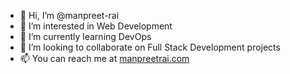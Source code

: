 - 👋 Hi, I’m @manpreet-rai
- 👀 I’m interested in Web Development
- 🌱 I’m currently learning DevOps
- 💞️ I’m looking to collaborate on Full Stack Development projects
- 📫 You can reach me at [manpreetrai.com](https://manpreetrai.com)

<!---
manpreet-rai/manpreet-rai is a ✨ special ✨ repository because its `README.md` (this file) appears on your GitHub profile.
You can click the Preview link to take a look at your changes.
--->
